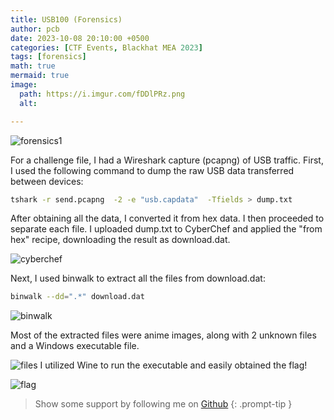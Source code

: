 ```yaml
---
title: USB100 (Forensics)
author: pcb
date: 2023-10-08 20:10:00 +0500
categories: [CTF Events, Blackhat MEA 2023]
tags: [forensics]
math: true
mermaid: true
image:
  path: https://i.imgur.com/fDDlPRz.png
  alt: 

---
```


![forensics1](https://i.imgur.com/GnQZMmv.png)

For a challenge file, I had a Wireshark capture (pcapng) of USB traffic. First, I used the following command to dump the raw USB data transferred between devices:
```bash
tshark -r send.pcapng  -2 -e "usb.capdata"  -Tfields > dump.txt  
```
After obtaining all the data, I converted it from hex data. I then proceeded to separate each file. I uploaded dump.txt to CyberChef and applied the "from hex" recipe, downloading the result as download.dat.


![cyberchef](https://i.imgur.com/n2w1U2m.png)

Next, I used binwalk to extract all the files from download.dat:

```bash
binwalk --dd=".*" download.dat
``` 
![binwalk](https://i.imgur.com/gVqpjwc.png)

Most of the extracted files were anime images, along with 2 unknown files and a Windows executable file.

![files](https://i.imgur.com/GSjf1SV.png)
I utilized Wine to run the executable and easily obtained the flag!

![flag](https://i.imgur.com/2nqUsAV.png)

> Show some support by following me on [Github](https://github.com/PakCyberbot)
{: .prompt-tip }
